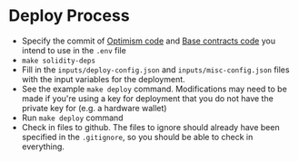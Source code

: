 # Deploy Process

* Specify the commit of [Optimism code](https://github.com/ethereum-optimism/optimism) and [Base contracts code](https://github.com/base-org/contracts)  you intend to use in the `.env` file
* `make solidity-deps`
* Fill in the `inputs/deploy-config.json` and `inputs/misc-config.json` files with the input variables for the deployment.
* See the example `make deploy` command. Modifications may need to be made if you're using a key for deployment that you do not have the private key for (e.g. a hardware wallet)
* Run `make deploy` command
* Check in files to github. The files to ignore should already have been specified in the `.gitignore`, so you should be able to check in everything.
